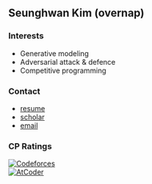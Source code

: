 ## Seunghwan Kim (overnap)

### Interests
- Generative modeling  
- Adversarial attack & defence  
- Competitive programming  


### Contact
- [resume](https://overnap.com/resume.pdf)  
- [scholar](https://scholar.google.com/citations?user=xpSK2p4AAAAJ)  
- [email](mailto:me@overnap.com)  


### CP Ratings
[![Codeforces](https://badges.joonhyung.xyz/codeforces/ganon.svg)](https://codeforces.com/profile/ganon)  
[![AtCoder](https://badges.joonhyung.xyz/atcoder/overnap.svg)](https://atcoder.jp/users/overnap)  
